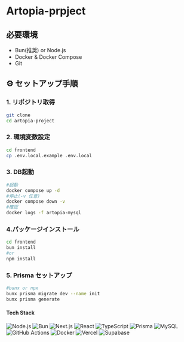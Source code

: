 # Artopia-prpject

## 必要環境

- Bun(推奨) or Node.js
- Docker & Docker Compose
- Git

## ⚙️ セットアップ手順

### 1. リポジトリ取得

```bash
git clone
cd artopia-project
```

### 2. 環境変数設定

```bash
cd frontend
cp .env.local.example .env.local
```

### 3. DB起動

```bash
#起動
docker compose up -d
#停止(-v 任意)
docker compose down -v
#確認
docker logs -f artopia-mysql
```

### 4.パッケージインストール

```bash
cd frontend
bun install
#or
npm install
```

### 5. Prisma セットアップ

```bash
#bunx or npx
bunx prisma migrate dev --name init
bunx prisma generate
```

#### Tech Stack

![Node.js](https://img.shields.io/badge/Node.js-339933?logo=node.js&logoColor=white)
![Bun](https://img.shields.io/badge/Bun-000000?logo=bun&logoColor=white)
![Next.js](https://img.shields.io/badge/Next.js-000000?logo=next.js&logoColor=white)
![React](https://img.shields.io/badge/React-61DAFB?logo=react&logoColor=black)
![TypeScript](https://img.shields.io/badge/TypeScript-3178C6?logo=typescript&logoColor=white)
![Prisma](https://img.shields.io/badge/Prisma-2D3748?logo=prisma&logoColor=white)
![MySQL](https://img.shields.io/badge/MySQL-4479A1?logo=mysql&logoColor=white)
![GitHub Actions](https://img.shields.io/badge/GitHub%20Actions-2088FF?logo=github-actions&logoColor=white)
![Docker](https://img.shields.io/badge/Docker-2496ED?logo=docker&logoColor=white)
![Vercel](https://img.shields.io/badge/Vercel-000000?logo=vercel&logoColor=white)
![Supabase](https://img.shields.io/badge/Supabase-3ECF8E?logo=supabase&logoColor=white)
